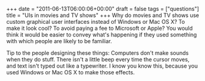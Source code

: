 +++
date = "2011-06-13T06:00:06+00:00"
draft = false
tags = ["questions"]
title = "UIs in movies and TV shows"
+++
Why do movies and TV shows use custom graphical user interfaces instead of Windows or Mac OS X? To make it look cool? To avoid paying a fee to Microsoft or Apple? You would think it would be easier to convey what's happening if they used something with which people are likely to be familiar.

Tip to the people designing these things: Computers don't make sounds when they do stuff. There isn't a little beep every time the cursor moves, and text isn't typed out like a typewriter. I know you know this, because you used Windows or Mac OS X to make those effects.
